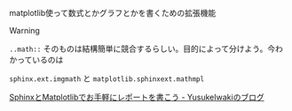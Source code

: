 matplotlib使って数式とかグラフとかを書くための拡張機能

Warning

`..math::`
そのものは結構簡単に競合するらしい。目的によって分けよう。今わかっているのは

`sphinx.ext.imgmath` と `matplotlib.sphinxext.mathmpl`

[SphinxとMatplotlibでお手軽にレポートを書こう -
YusukeIwakiのブログ](http://yusukeiwaki.hatenablog.com/entry/2015/01/13/Sphinx%E3%81%A8Matplotlib%E3%81%A7%E3%81%8A%E6%89%8B%E8%BB%BD%E3%81%AB%E3%83%AC%E3%83%9D%E3%83%BC%E3%83%88%E3%82%92%E6%9B%B8%E3%81%93%E3%81%86)
